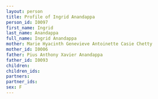 ```yaml
---
layout: person
title: Profile of Ingrid Anandappa
person_id: I0097
first_name: Ingrid
last_name: Anandappa
full_name: Ingrid Anandappa
mother: Marie Hyacinth Genevieve Antoinette Casie Chetty
mother_id: I0006
father: Pius Anthony Xavier Anandappa
father_id: I0093
children:
children_ids:
partners:
partner_ids:
sex: F
---
```


